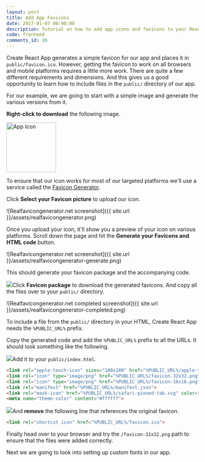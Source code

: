 ```yaml
---
layout: post
title: Add App Favicons
date: 2017-01-07 00:00:00
description: Tutorial on how to add app icons and favicons to your React.js app.
code: frontend
comments_id: 30
---
```


Create React App generates a simple favicon for our app and places it in `public/favicon.ico`. However, getting the favicon to work on all browsers and mobile platforms requires a little more work. There are quite a few different requirements and dimensions. And this gives us a good opportunity to learn how to include files in the `public/` directory of our app.

For our example, we are going to start with a simple image and generate the various versions from it.

**Right-click to download** the following image.

<img alt="App Icon" width="130" height="130" src="{{ site.url }}/assets/scratch-icon.png" />

To ensure that our icon works for most of our targeted platforms we'll use a service called the [Favicon Generator](http://realfavicongenerator.net).

Click **Select your Favicon picture** to upload our icon.

![Realfavicongenerator.net screenshot]({{ site.url }}/assets/realfavicongenerator.png)

Once you upload your icon, it'll show you a preview of your icon on various platforms. Scroll down the page and hit the **Generate your Favicons and HTML code** button.

![Realfavicongenerator.net screenshot]({{ site.url }}/assets/realfavicongenerator-generate.png)

This should generate your favicon package and the accompanying code.

<img class="code-marker" src="{{ site.url }}/assets/s.png" />Click **Favicon package** to download the generated favicons. And copy all the files over to your `public/` directory.

![Realfavicongenerator.net completed screenshot]({{ site.url }}/assets/realfavicongenerator-completed.png)

To include a file from the `public/` directory in your HTML, Create React App needs the `%PUBLIC_URL%` prefix.

Copy the generated code and add the `%PUBLIC_URL%` prefix to all the URLs. It should look something like the following.

<img class="code-marker" src="{{ site.url }}/assets/s.png" />Add it to your `public/index.html`.

``` html
<link rel="apple-touch-icon" sizes="180x180" href="%PUBLIC_URL%/apple-touch-icon.png">
<link rel="icon" type="image/png" href="%PUBLIC_URL%/favicon-32x32.png" sizes="32x32">
<link rel="icon" type="image/png" href="%PUBLIC_URL%/favicon-16x16.png" sizes="16x16">
<link rel="manifest" href="%PUBLIC_URL%/manifest.json">
<link rel="mask-icon" href="%PUBLIC_URL%/safari-pinned-tab.svg" color="#5bbad5">
<meta name="theme-color" content="#ffffff">
```

<img class="code-marker" src="{{ site.url }}/assets/s.png" />And **remove** the following line that references the original favicon.

``` html
<link rel="shortcut icon" href="%PUBLIC_URL%/favicon.ico">
```

Finally head over to your browser and try the `/favicon-32x32.png` path to ensure that the files were added correctly.

Next we are going to look into setting up custom fonts in our app.

